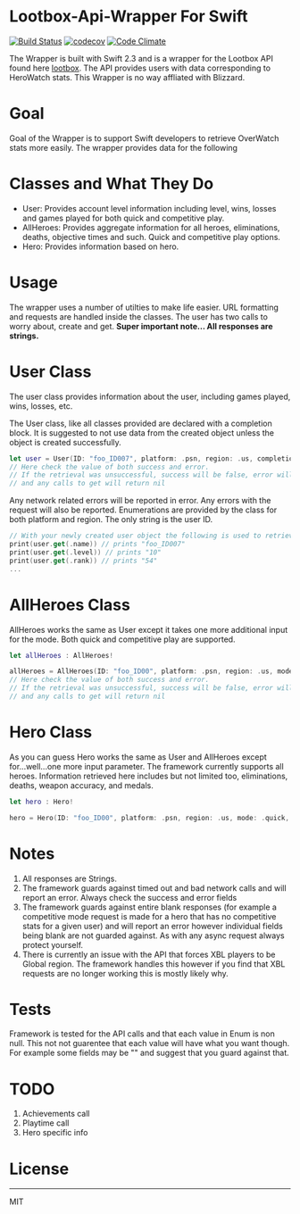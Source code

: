 # Lootbox-Api-Wrapper For Swift

[![Build Status](https://travis-ci.org/roccoma504/Lootbox-Api-Wrapper.svg?branch=master)](https://travis-ci.org/roccoma504/Lootbox-Api-Wrapper) [![codecov](https://codecov.io/gh/roccoma504/Lootbox-Api-Wrapper/branch/master/graph/badge.svg)](https://codecov.io/gh/roccoma504/Lootbox-Api-Wrapper) [![Code Climate](https://codeclimate.com/github/roccoma504/Lootbox-Api-Wrapper/badges/gpa.svg)](https://codeclimate.com/github/roccoma504/Lootbox-Api-Wrapper)

The Wrapper is built with Swift 2.3 and is a wrapper for the Lootbox API found here [lootbox]. The API provides users with data corresponding to HeroWatch stats. This Wrapper is no way affliated with Blizzard.


# **Goal**

Goal of the Wrapper is to support Swift developers to retrieve OverWatch stats more easily. The wrapper provides data for the following

# **Classes and What They Do**
  - User: Provides account level information including level, wins, losses and games played for both quick and competitive play. 
  - AllHeroes: Provides aggregate information for all heroes, eliminations, deaths, objective times and such. Quick and competitive play options.
  - Hero: Provides information based on hero.


# **Usage**

The wrapper uses a number of utilties to make life easier. URL formatting and requests are handled inside the classes. The user has two calls to worry about, create and get. **Super important note... All responses are strings.**

# **User Class**
The user class provides information about the user, including games played, wins, losses, etc.

The User class, like all classes provided are declared with a completion block. It is suggested to not use data from the created object unless the object is created successfully.
```swift
let user = User(ID: "foo_ID007", platform: .psn, region: .us, completion: {(success, error) in })
// Here check the value of both success and error.
// If the retrieval was unsuccessful, success will be false, error will be != nil
// and any calls to get will return nil
```
Any network related errors will be reported in error. Any errors with the request will also be reported.
Enumerations are provided by the class for both platform and region. The only string is the user ID.

```swift
// With your newly created user object the following is used to retrieve data
print(user.get(.name)) // prints "foo_ID007"
print(user.get(.level)) // prints "10"
print(user.get(.rank)) // prints "54"
...
```

# **AllHeroes Class**
AllHeroes works the same as User except it takes one more additional input for the mode. Both quick and competitive play are supported. 

```Swift
let allHeroes : AllHeroes!

allHeroes = AllHeroes(ID: "foo_ID00", platform: .psn, region: .us, mode: .quick, completion: {(success, error) in })
// Here check the value of both success and error.
// If the retrieval was unsuccessful, success will be false, error will be != nil
// and any calls to get will return nil
```

# **Hero Class**
As you can guess Hero works the same as User and AllHeroes except for...well...one more input parameter. The framework currently supports all heroes. Information retrieved here includes but not limited too, eliminations, deaths, weapon accuracy, and medals.

```Swift
let hero : Hero!

hero = Hero(ID: "foo_ID00", platform: .psn, region: .us, mode: .quick, hero: .Hanzo, completion: {(success, error) in })
```

# **Notes**

 1. All responses are Strings.
 2. The framework guards against timed out and bad network calls and will report an error. Always check the success and error fields
 3. The framework guards against entire blank responses (for example a competitive mode request is made for a hero that has no competitive stats for a given user) and will report an error however individual fields being blank are not guarded against. As with any async request always protect yourself.
 4. There is currently an issue with the API that forces XBL players to be Global region. The framework handles this however if you find that XBL requests are no longer working this is mostly likely why.

# **Tests**

Framework is tested for the API calls and that each value in Enum is non null. This not not guarentee that each value will have what you want though. For example some fields may be "" and suggest that you guard against that.

# **TODO**

 1. Achievements call
 2. Playtime call
 3. Hero specific info

# **License**
----
MIT

[//]: # (These are reference links used in the body of this note and get stripped out when the markdown processor does its job. There is no need to format nicely because it shouldn't be seen. Thanks SO - http://stackoverflow.com/questions/4823468/store-comments-in-markdown-syntax)


   [lootbox]: <https://lootbox.eu>


